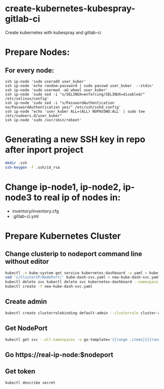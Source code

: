 # create-kubernetes-kubespray-gitlab-ci
Create kubernetes with kubespray and gitlab-ci

# Prepare Nodes:
## For every node:
```
ssh ip-node 'sudo useradd user_kuber'
ssh ip-node 'echo random-password | sudo passwd user_kuber  --stdin'
ssh ip-node 'sudo usermod -aG wheel user_kuber'
ssh ip-node 'sudo sed -i "s/SELINUX=enforcing/SELINUX=disabled/" /etc/selinux/config'
ssh ip-node 'sudo sed -i "s/PasswordAuthentication no/PasswordAuthentication yes/" /etc/ssh/sshd_config'
ssh ip-node "echo 'user_kuber ALL=(ALL) NOPASSWD:ALL' | sudo tee /etc/sudoers.d/user_kuber"
ssh ip-node 'sudo /usr/sbin/reboot'
```

# Generating a new SSH key in repo after inport project
```sh
mkdir .ssh
ssh-keygen -f .ssh/id_rsa
```

# Change ip-node1, ip-node2, ip-node3 to real ip of nodes in:
  - inventory/inventory.cfg
  - .gitlab-ci.yml

# Prepare Kubernetes Cluster

## Change clusterip to nodeport command line without editor
```sh
kubectl -n kube-system get service kubernetes-dashboard -o yaml > kube-dash-svc.yaml
sed 's/ClusterIP/NodePort/' kube-dash-svc.yaml > new-kube-dash-svc.yaml
kubectl delete svc kubectl delete svc kubernetes-dashboard --namespace kube-system --namespace kube-system
kubectl create -f new-kube-dash-svc.yaml
```
## Create admin
```sh
kubectl create clusterrolebinding default-admin --clusterrole cluster-admin --serviceaccount=default:default
```
## Get NodePort
```sh
kubectl get svc --all-namespaces -o go-template='{{range .items}}{{range.spec.ports}}{{if .nodePort}}{{.nodePort}}{{"\n"}}{{end}}{{end}}{{end}}'
```
## Go https://real-ip-node:$nodeport

## Get token
```sh
kubectl describe secret
```

